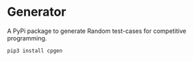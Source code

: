 # Generator

A PyPi package to generate Random test-cases for competitive programming.

    pip3 install cpgen
    